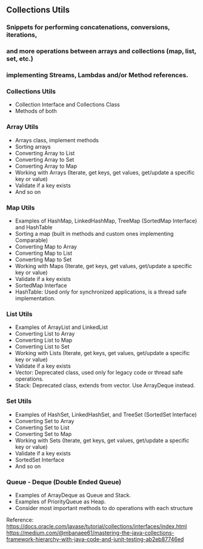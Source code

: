 ## Collections Utils

### Snippets for performing concatenations, conversions, iterations, 
### and more operations between arrays and collections (map, list, set, etc.)
### implementing Streams, Lambdas and/or Method references.

### Collections Utils
* Collection Interface and Collections Class
* Methods of both

### Array Utils
* Arrays class, implement methods
* Sorting arrays
* Converting Array to List
* Converting Array to Set
* Converting Array to Map
* Working with Arrays (Iterate, get keys, get values, get/update a specific key or value)
* Validate if a key exists
* And so on

### Map Utils
* Examples of HashMap, LinkedHashMap, TreeMap (SortedMap Interface) and HashTable
* Sorting a map (built in methods and custom ones implementing Comparable)
* Converting Map to Array
* Converting Map to List
* Converting Map to Set
* Working with Maps (Iterate, get keys, get values, get/update a specific key or value)
* Validate if a key exists
* SortedMap Interface
* HashTable: Used only for synchronized applications, is a thread safe implementation.

### List Utils
* Examples of ArrayList and LinkedList
* Converting List to Array
* Converting List to Map
* Converting List to Set
* Working with Lists (Iterate, get keys, get values, get/update a specific key or value)
* Validate if a key exists
* Vector: Deprecated class, used only for legacy code or thread safe operations.
* Stack: Deprecated class, extends from vector. Use ArrayDeque instead.

### Set Utils
* Examples of HashSet, LinkedHashSet, and TreeSet (SortedSet Interface)
* Converting Set to Array
* Converting Set to List
* Converting Set to Map
* Working with Sets (Iterate, get keys, get values, get/update a specific key or value)
* Validate if a key exists
* SortedSet Interface
* And so on

### Queue - Deque (Double Ended Queue)
* Examples of ArrayDeque as Queue and Stack.
* Examples of PriorityQueue as Heap.
* Consider most important methods to do operations with each structure

Reference:
https://docs.oracle.com/javase/tutorial/collections/interfaces/index.html
https://medium.com/@mbanaee61/mastering-the-java-collections-framework-hierarchy-with-java-code-and-junit-testing-ab2eb87746ed
